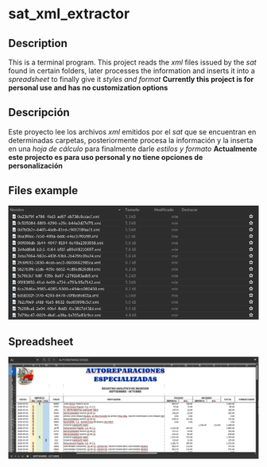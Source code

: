 # sat_xml_extractor
## Description
This is a terminal program.
This project reads the *xml* files issued by the *sat* found in certain folders, later processes the information and inserts it into a *spreadsheet* to finally give it *styles and format*
**Currently this project is for personal use and has no customization options**

## Descripción
Este proyecto lee los archivos *xml* emitidos por el *sat* que se encuentran en determinadas carpetas, posteriormente procesa la información y la inserta en una *hoja de cálculo* para finalmente darle *estilos y formato*
**Actualmente este projecto es para uso personal y no tiene opciones de personalización**

## Files example

![Image of xml](https://github.com/DariHernandez/sat_xml_to_excel/blob/master/images_readme/xml.jpg)

## Spreadsheet

![Image of spreadsheet](https://github.com/DariHernandez/sat_xml_to_excel/blob/master/images_readme/xlsx.jpg)
